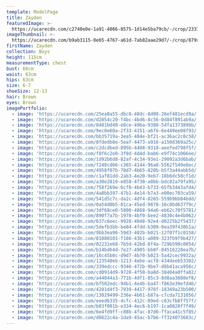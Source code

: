```yaml
---
template: ModelPage
title: Zayden
featuredImage: >-
  https://ucarecdn.com/c2740e0e-1a91-4066-8575-1d14e5ba79cb/-/crop/2337x1316/0,0/-/preview/
imageThumbnail: >-
  https://ucarecdn.com/b9ab3115-0e65-4767-a61d-7ab82aae29d7/-/crop/879x1060/336,0/-/preview/
firstName: Zayden
collection: Boys
height: 115cm
measurementType: chest
bust: 66cm
waist: 63cm
hips: 63cm
size: 6-7
shoeSize: 12-13
hair: Brown
eyes: Brown
imagePortfolio:
  - image: 'https://ucarecdn.com/25ea0a55-dbc8-48dc-8d08-26ef481ecd9a/'
  - image: 'https://ucarecdn.com/d2054c20-f4bc-4bd6-8c56-0d84f891ab9a/'
  - image: 'https://ucarecdn.com/8481bd40-e8ce-496a-9388-54fa137389bb/'
  - image: 'https://ucarecdn.com/9ec8e60a-2f33-4151-a6f6-6e449ee08f93/'
  - image: 'https://ucarecdn.com/bb35719a-3ea5-484e-bf21-ac36ac2c0c58/'
  - image: 'https://ucarecdn.com/8fdedb8e-5eaf-4473-a916-a150d369a25c/'
  - image: 'https://ucarecdn.com/c2dcdbed-895b-4408-9318-aeefed798f5f/'
  - image: 'https://ucarecdn.com/f8f6c2e0-3f8d-4d4d-bab6-e9f74c1066ee/'
  - image: 'https://ucarecdn.com/1d92b6d8-82af-4c34-93e1-29092a3d6bab/'
  - image: 'https://ucarecdn.com/f240cd66-c365-4144-96a8-5562f549e8ec/'
  - image: 'https://ucarecdn.com/4958f07b-78d7-4b65-820b-b5f3a44abb5d/'
  - image: 'https://ucarecdn.com/c1af81dd-2ab3-4e20-9eb7-18b6dc50cf1d/'
  - image: 'https://ucarecdn.com/a30e2810-e858-4f30-a0bb-bdc82a79fa95/'
  - image: 'https://ucarecdn.com/758f269e-6cf0-4b43-b733-65fb3443afd4/'
  - image: 'https://ucarecdn.com/4a8bb397-47b1-4e14-b7a3-e00ec703ca59/'
  - image: 'https://ucarecdn.com/541d5c7c-da2c-4df4-8265-559b9bb84bdd/'
  - image: 'https://ucarecdn.com/0a54d0b5-81ca-45ed-9878-16c8bd63779c/'
  - image: 'https://ucarecdn.com/3df68ce0-5800-4868-94a6-eb62c70f5781/'
  - image: 'https://ucarecdn.com/890f7a7b-1978-4bf0-bee2-4830c4e4b062/'
  - image: 'https://ucarecdn.com/637c6eec-9928-4048-92e4-d0225b2f5437/'
  - image: 'https://ucarecdn.com/5defb3bb-be04-4fdd-b309-0ea39f430b1a/'
  - image: 'https://ucarecdn.com/9bb3ea96-59d3-402b-b021-12f07f1c0158/'
  - image: 'https://ucarecdn.com/81080101-f166-43b1-a009-323fb9f9b427/'
  - image: 'https://ucarecdn.com/02231e68-7b5d-42bd-8f4a-729b599c0054/'
  - image: 'https://ucarecdn.com/b14bd64d-7e27-4905-bb0f-04516228ea7b/'
  - image: 'https://ucarecdn.com/16c45b0c-d9d7-4b70-b023-5a42cec9932a/'
  - image: 'https://ucarecdn.com/123540eb-1213-4ebe-acf8-434deeb53302/'
  - image: 'https://ucarecdn.com/339edccc-9346-472b-9be7-d8b41aca956c/'
  - image: 'https://ucarecdn.com/cd0914d9-9728-4f50-ba8d-38404a0ffa82/'
  - image: 'https://ucarecdn.com/a44844a3-771b-4df1-85c3-8d8aa3880ef8/'
  - image: 'https://ucarecdn.com/bf502edc-94b1-4e4b-ba47-f863e39efd46/'
  - image: 'https://ucarecdn.com/4281d4f3-7939-4417-976f-18349a23b500/'
  - image: 'https://ucarecdn.com/13029499-236e-4b61-b87a-c7cda7131056/'
  - image: 'https://ucarecdn.com/eeed6335-4cfc-412c-89ed-c63cfb8ff57f/'
  - image: 'https://ucarecdn.com/b03f001b-e334-4ec6-b197-1ca0828f7f49/'
  - image: 'https://ucarecdn.com/6e4fd9ff-c88b-4fac-87d0-ffaca41c5f85/'
  - image: 'https://ucarecdn.com/d8622c4a-1da9-45ac-b7b6-ff324073683c/'
---
```


